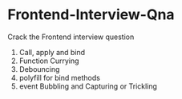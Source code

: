 # Frontend-Interview-Qna
Crack the Frontend interview question
1. Call, apply and bind
2. Function Currying
3. Debouncing
4. polyfill for bind methods
5. event Bubbling and Capturing or Trickling
